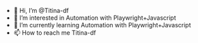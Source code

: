 - 👋 Hi, I’m @Titina-df
- 👀 I’m interested in Automation with Playwright+Javascript
- 🌱 I’m currently learning Automation with Playwright+Javascript
- 📫 How to reach me Titina-df  

<!---
Titina-df/Titina-df is a ✨ special ✨ repository because its `README.md` (this file) appears on your GitHub profile.
You can click the Preview link to take a look at your changes.
--->
